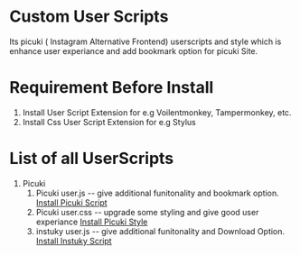 # Custom User Scripts 
Its picuki ( Instagram Alternative Frontend)  userscripts and style which is enhance user experiance and add bookmark option for picuki Site.

# Requirement Before Install
1. Install User Script Extension for e.g Voilentmonkey, Tampermonkey, etc.
2. Install Css User Script Extension for e.g Stylus 

# List of all UserScripts
1. Picuki
   1.  Picuki user.js -- give additional funitonality and bookmark option. <a href="https://github.com/Sumit0-0/picuki_script/raw/main/pickui.user.js" target="_blank">Install Picuki Script</a>
   2.  Picuki user.css -- upgrade some styling and give good user experiance <a href="https://github.com/Sumit0-0/picuki_script/raw/main/picuki.user.css" target="_blank">Install Picuki Style</a>
   3.  instuky user.js -- give additional funitonality and Download Option. <a href="https://github.com/Sumit0-0/picuki_script/raw/main/instuky.user.js" target="_blank">Install Instuky Script</a>
   
